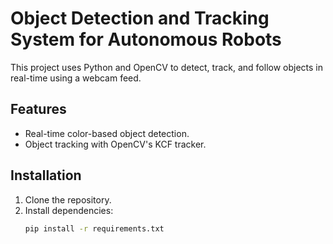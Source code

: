 # Object Detection and Tracking System for Autonomous Robots

This project uses Python and OpenCV to detect, track, and follow objects in real-time using a webcam feed.

## Features
- Real-time color-based object detection.
- Object tracking with OpenCV's KCF tracker.

## Installation
1. Clone the repository.
2. Install dependencies:
   ```bash
   pip install -r requirements.txt
